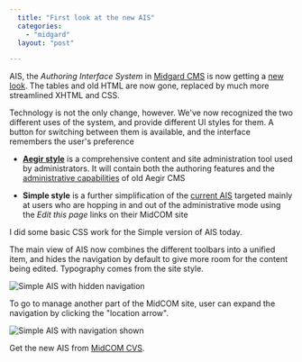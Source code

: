 ```yaml
---
  title: "First look at the new AIS"
  categories: 
    - "midgard"
  layout: "post"

---
```

AIS, the _Authoring Interface System_ in [Midgard CMS][1] is now getting a [new look][2]. The tables and old HTML are now gone, replaced by much more streamlined XHTML and CSS.

Technology is not the only change, however. We've now recognized the two different uses of the system, and provide different UI styles for them. A button for switching between them is available, and the interface remembers the user's preference

* __[Aegir style][4]__ is a comprehensive content and site administration tool used 
  by administrators. It will contain both the authoring features and the 
  [administrative capabilities][3] of old Aegir CMS

* __Simple style__ is a further simplification of the [current AIS][5] targeted 
  mainly at users who are hopping in and out of the administrative mode using the 
  _Edit this page_ links on their MidCOM site

I did some basic CSS work for the Simple version of AIS today.

The main view of AIS now combines the different toolbars into a unified item, and hides the navigation by default to give more room for the content being edited. Typography comes from the site style.

![Simple AIS with hidden navigation](http://bergie.iki.fi/midcom-serveattachmentguid-c41a500c5518baaff1185f0a0f880583/ais-new-simple-look.jpg)

To go to manage another part of the MidCOM site, user can expand the navigation by clicking the "location arrow".

![Simple AIS with navigation shown](http://bergie.iki.fi/midcom-serveattachmentguid-50fd2ede32128af80e50fcdeb81c8d4d/ais-new-simple-look-navi.jpg)

Get the new AIS from [MidCOM CVS][6].

[1]: http://www.midgard-project.org/
[2]: http://www.midgard-project.org/midcom-permalink-09462793a563774b8d2606b3a8cc15e9
[3]: http://www.midgard-project.org/midcom-permalink-87d0f3248c14106154958ddad0e20936
[4]: http://www.midgard-project.org/midcom-permalink-2cd9f4d77f18212c9c5e22b377c99a0f
[5]: http://www.midgard-project.org/midcom-permalink-9127df5899fa095bff45f92c9893d9a3
[6]: http://midcom.tigris.org/source/browse/midcom/fs-midcom/